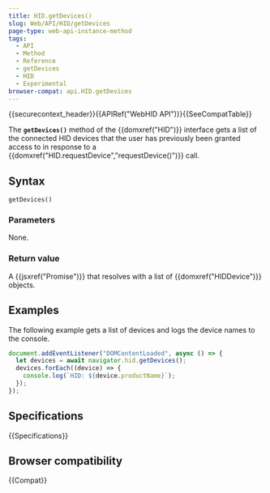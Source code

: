 ```yaml
---
title: HID.getDevices()
slug: Web/API/HID/getDevices
page-type: web-api-instance-method
tags:
  - API
  - Method
  - Reference
  - getDevices
  - HID
  - Experimental
browser-compat: api.HID.getDevices
---
```


{{securecontext_header}}{{APIRef("WebHID API")}}{{SeeCompatTable}}

The **`getDevices()`** method of the {{domxref("HID")}} interface gets a list of the connected HID devices that the user has previously been granted access to in response to a {{domxref("HID.requestDevice","requestDevice()")}} call.

## Syntax

```js-nolint
getDevices()
```

### Parameters

None.

### Return value

A {{jsxref("Promise")}} that resolves with a list of {{domxref("HIDDevice")}} objects.

## Examples

The following example gets a list of devices and logs the device names to the console.

```js
document.addEventListener("DOMContentLoaded", async () => {
  let devices = await navigator.hid.getDevices();
  devices.forEach((device) => {
    console.log(`HID: ${device.productName}`);
  });
});
```

## Specifications

{{Specifications}}

## Browser compatibility

{{Compat}}
